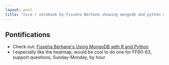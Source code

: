 ```yaml
---
layout: post
title: "nice r notebook by Fisseha Berhane showing mongodb and python driver and how to make a heatmap"
---
```


## Pontifications

* Check out: [Fisseha Berhane's Using MongoDB with R and Python](https://datascience-enthusiast.com/R/MongoDB_R_Python.html) 
* I especially like the heatmap, would be cool to do one for FF60-63, support questions, Sunday-Monday, by hour